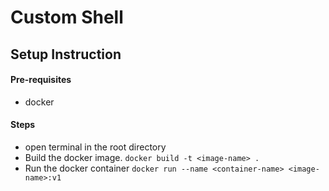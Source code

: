 # Custom Shell

## Setup Instruction
#### Pre-requisites
- docker

#### Steps
- open terminal in the root directory
- Build the docker image. `docker build -t <image-name> .`
- Run the docker container `docker run --name <container-name> <image-name>:v1`